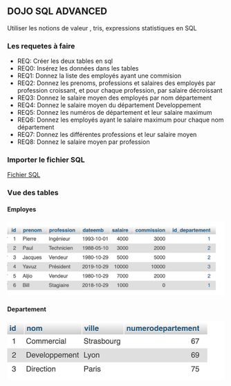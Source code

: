 ## DOJO SQL ADVANCED
Utiliser les notions de valeur , tris, expressions statistiques en SQL

### Les requetes à faire
* REQ: Créer les deux tables en sql
* REQ0: Insérez les données dans les tables
* REQ1: Donnez la liste des employés ayant une commision
* REQ2: Donnez les prenoms, professions et salaires des employés par profession croissant, et pour chaque profession, par salaire décroissant
* REQ3: Donnez le salaire moyen des employés par nom département
* REQ4: Donnez le salaire moyen du département Developpement
* REQ5: Donnez les numéros de département et leur salaire maximum
* REQ6: Donnez les employés ayant le salaire maximum pour chaque nom département
* REQ7: Donnez les différentes professions et leur salaire moyen
* REQ8: Donnez le salaire moyen par profession 

### Importer le fichier SQL

[Fichier SQL](./Dojo_SQLAdvanced.sql)

### Vue des tables

#### Employes
![Employes](./employes.png)

#### Departement
![Departement](./departement.png)

